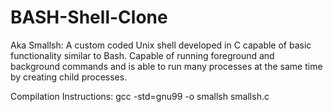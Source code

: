# BASH-Shell-Clone
Aka Smallsh: A custom coded Unix shell developed in C capable of basic functionality similar to Bash.  Capable of running foreground and background commands and is able to run many processes at the same time by creating child processes.

Compilation Instructions: gcc -std=gnu99 -o smallsh smallsh.c
